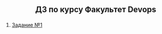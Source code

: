  ## <p align=center> **ДЗ по курсу Факультет Devops**
 1. [Задание №1](https://github.com/Alexei-T/geek/tree/master/1)
